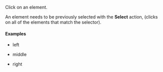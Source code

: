 Click on an element.

An element needs to be previously selected with the **Select** action, (clicks on all of the elements that match the selector).

#### Examples

- left

- middle

- right
